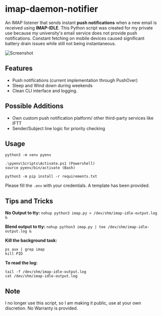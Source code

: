 # imap-daemon-notifier
An IMAP listener that sends instant **push notifications** when a new email is received using **IMAP-IDLE**. 
This Python script was created for my private use because my university's email service does not provide push notifications. Constant fetching on mobile devices caused significant battery drain issues while still not being instantaneous.

![Screenshot](https://github.com/user-attachments/assets/afe3921f-50d9-4dbf-9a52-982fbec88f15)

## Features
- Push notifications (current implementation through PushOver)
- Sleep and Wind down during weekends
- Clean CLI interface and logging.

## Possible Additions
- Own custom push notification platform/ other third-party services like IFTT
- Sender/Subject line logic for priority checking

  
## Usage
```
python3 -m venv pyenv

.\pyenv\Scripts\Activate.ps1 (Powershell)
source pyenv/bin/activate (Bash)

python3 -m pip install -r requirements.txt
```
Please fill the `.env` with your credentials. A template has been provided.


## Tips and Tricks
**No Output to tty:**
`nohup python3 imap.py > /dev/shm/imap-idle-output.log &`

**Blend output to tty:**
`nohup python3 imap.py | tee /dev/shm/imap-idle-output.log &`

**Kill the background task:**
```
ps aux | grep imap
kill PID
```

**To read the log:**
```
tail -f /dev/shm/imap-idle-output.log
cat /dev/shm/imap-idle-output.log
```

## Note
I no longer use this script, so I am making it public, use at your own discretion. No Warranty is provided.



